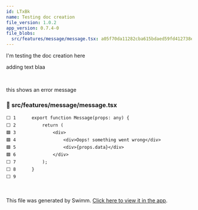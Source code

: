 ```yaml
---
id: LTxBk
name: Testing doc creation
file_version: 1.0.2
app_version: 0.7.4-0
file_blobs:
  src/features/message/message.tsx: a05f70da11282cba615bdaed59fd412738e28dc4
---
```


I'm testing the doc creation here

adding text blaa

<br/>

this shows an error message
<!-- NOTE-swimm-snippet: the lines below link your snippet to Swimm -->
### 📄 src/features/message/message.tsx
```tsx
⬜ 1      export function Message(props: any) {
⬜ 2          return (
🟩 3              <div>
🟩 4                  <div>Oops! something went wrong</div>
🟩 5                  <div>{props.data}</div>
🟩 6              </div>
⬜ 7          );
⬜ 8      }
⬜ 9      
```

<br/>

This file was generated by Swimm. [Click here to view it in the app](http://localhost:5000/repos/Z2l0aHViJTNBJTNBc3Rva2Utd2VhdGhlciUzQSUzQUFkZGllQ29oZW4=/docs/LTxBk).